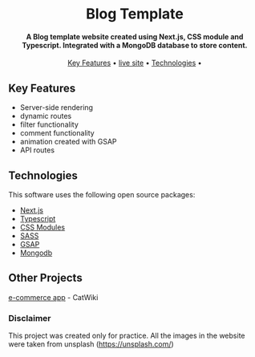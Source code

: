 <h1 align="center">
  Blog Template
  <br>
</h1>

<h4 align="center">A Blog template website created using Next.js, CSS module and Typescript. Integrated with a MongoDB database to store content.</h4>

<p align="center">
  <a href="#key-features">Key Features</a> •
  <a href="https://blog-project-site.vercel.app/">live site</a> •
  <a href="#tech-used">Technologies</a> •
</p>

## Key Features

- Server-side rendering
- dynamic routes
- filter functionality
- comment functionality
- animation created with GSAP
- API routes

## Technologies

This software uses the following open source packages:

- [Next.js](https://nextjs.org/)
- [Typescript](https://www.typescriptlang.org/)
- [CSS Modules](https://github.com/css-modules/css-modules)
- [SASS](https://sass-lang.com/)
- [GSAP](https://greensock.com/gsap/)
- [Mongodb](https://www.mongodb.com/)

## Other Projects

[e-commerce app](https://github.com/desafree/cat-site) - CatWiki

### Disclaimer

This project was created only for practice. All the images in the website were taken from unsplash (https://unsplash.com/)
